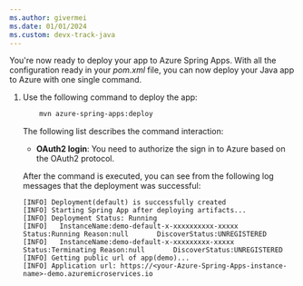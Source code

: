 ```yaml
---
ms.author: givermei
ms.date: 01/01/2024
ms.custom: devx-track-java
---
```


You're now ready to deploy your app to Azure Spring Apps. With all the configuration ready in your *pom.xml* file, you can now deploy your Java app to Azure with one single command.

1. Use the following command to deploy the app:

   ```bash
       mvn azure-spring-apps:deploy
   ```

   The following list describes the command interaction:

   - **OAuth2 login**: You need to authorize the sign in to Azure based on the OAuth2 protocol.

   After the command is executed, you can see from the following log messages that the deployment was successful:

   ```output
   [INFO] Deployment(default) is successfully created
   [INFO] Starting Spring App after deploying artifacts...
   [INFO] Deployment Status: Running
   [INFO]   InstanceName:demo-default-x-xxxxxxxxxx-xxxxx  Status:Running Reason:null       DiscoverStatus:UNREGISTERED
   [INFO]   InstanceName:demo-default-x-xxxxxxxxx-xxxxx  Status:Terminating Reason:null       DiscoverStatus:UNREGISTERED
   [INFO] Getting public url of app(demo)...
   [INFO] Application url: https://<your-Azure-Spring-Apps-instance-name>-demo.azuremicroservices.io
   ```
